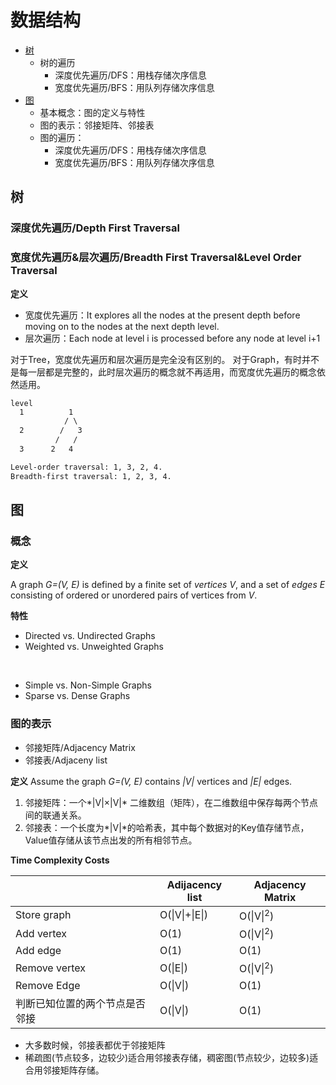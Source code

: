 # 数据结构

- [树](#树20230909)
  - 树的遍历 
    - 深度优先遍历/DFS：用栈存储次序信息
    - 宽度优先遍历/BFS：用队列存储次序信息
- [图](#图20230909)
  - 基本概念：图的定义与特性
  - 图的表示：邻接矩阵、邻接表
  - 图的遍历：
    - 深度优先遍历/DFS：用栈存储次序信息
    - 宽度优先遍历/BFS：用队列存储次序信息

## 树 <a name = "树20230909">

### 深度优先遍历/Depth First Traversal

### 宽度优先遍历&层次遍历/Breadth First Traversal&Level Order Traversal

**定义**

- 宽度优先遍历：It explores all the nodes at the present depth before moving on to the nodes at the next depth level.
- 层次遍历：Each node at level i is processed before any node at level i+1

对于Tree，宽度优先遍历和层次遍历是完全没有区别的。
对于Graph，有时并不是每一层都是完整的，此时层次遍历的概念就不再适用，而宽度优先遍历的概念依然适用。
```html
level
  1          1
            / \
  2        /   3
          /   /
  3      2   4

Level-order traversal: 1, 3, 2, 4.
Breadth-first traversal: 1, 2, 3, 4.
```

## 图 <a name = "图20230909">

### 概念

**定义**

A graph *G=(V, E)* is defined by a finite set of *vertices V*, and a set of *edges E* consisting of ordered or unordered pairs of vertices from *V*. 

**特性**

- Directed vs. Undirected Graphs
- Weighted vs. Unweighted Graphs
<br>

- Simple vs. Non-Simple Graphs
- Sparse vs. Dense Graphs

### 图的表示

- 邻接矩阵/Adjacency Matrix
- 邻接表/Adjaceny list

**定义**
Assume the graph *G=(V, E)* contains *|V|* vertices and *|E|* edges.
1) 邻接矩阵：一个*|V|×|V|* 二维数组（矩阵），在二维数组中保存每两个节点间的联通关系。
2) 邻接表：一个长度为*|V|*的哈希表，其中每个数据对的Key值存储节点，Value值存储从该节点出发的所有相邻节点。

**Time Complexity Costs**

|   |Adijacency list|Adjacency Matrix|
|---|---|---|
|Store graph|O(\|V\|+\|E\|)|O(\|V\|<sup>2</sup>)|
|Add vertex|O(1)|O(\|V\|<sup>2</sup>)|
|Add edge|O(1)|O(1)|
|Remove vertex|O(\|E\|)|O(\|V\|<sup>2</sup>)|
|Remove Edge|O(\|V\|)|O(1)|
|判断已知位置的两个节点是否邻接|O(\|V\|)|O(1)|

- 大多数时候，邻接表都优于邻接矩阵
- 稀疏图(节点较多，边较少)适合用邻接表存储，稠密图(节点较少，边较多)适合用邻接矩阵存储。





